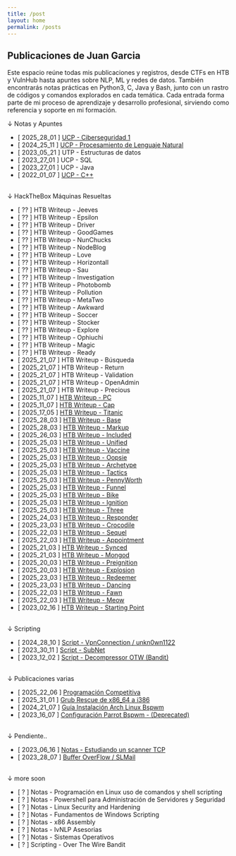 ```yaml
---
title: /post
layout: home
permalink: /posts
---
```


<h2 class="verde">Publicaciones de Juan Garcia</h2>

Este espacio reúne todas mis publicaciones y registros, desde CTFs en HTB y VulnHub hasta apuntes sobre NLP, ML y redes de datos. También encontrarás notas prácticas en Python3, C, Java y Bash, junto con un rastro de códigos y comandos explorados en cada temática.
Cada entrada forma parte de mi proceso de aprendizaje y desarrollo profesional, sirviendo como referencia y soporte en mi formación.

<p class="beb">↓ Notas y Apuntes</p>

- [ 2025_28_01 ] <a  href="\Notas_UCP_Ciberseguridad_1">UCP - Ciberseguridad 1</a>
- [ 2024_25_11 ] <a  href="\Notas_UCP_Procesamiento_de_Lenguaje_Natural">UCP - Procesamiento de Lenguaje Natural</a>
- [ 2023_05_21 ] UTP - Estructuras de datos
- [ 2023_27_01 ] UCP - SQL
- [ 2023_27_01 ] UCP - Java
- [ 2022_01_07 ] <a  href="\Notas_UCP_Programación_Estructurada">UCP - C++</a> 
<br><br>

<p class="beb">↓ HackTheBox Máquinas Resueltas</p>

- [ ?? ] HTB Writeup - Jeeves
- [ ?? ] HTB Writeup - Epsilon
- [ ?? ] HTB Writeup - Driver
- [ ?? ] HTB Writeup - GoodGames
- [ ?? ] HTB Writeup - NunChucks
- [ ?? ] HTB Writeup - NodeBlog
- [ ?? ] HTB Writeup - Love
- [ ?? ] HTB Writeup - Horizontall
- [ ?? ] HTB Writeup - Sau
- [ ?? ] HTB Writeup - Investigation
- [ ?? ] HTB Writeup - Photobomb
- [ ?? ] HTB Writeup - Pollution
- [ ?? ] HTB Writeup - MetaTwo
- [ ?? ] HTB Writeup - Awkward
- [ ?? ] HTB Writeup - Soccer
- [ ?? ] HTB Writeup - Stocker
- [ ?? ] HTB Writeup - Explore
- [ ?? ] HTB Writeup - Ophiuchi
- [ ?? ] HTB Writeup - Magic
- [ ?? ] HTB Writeup - Ready
- [ 2025_21_07 ] HTB Writeup - Búsqueda
- [ 2025_21_07 ] HTB Writeup - Return
- [ 2025_21_07 ] HTB Writeup - Validation
- [ 2025_21_07 ] HTB Writeup - OpenAdmin
- [ 2025_21_07 ] HTB Writeup - Precious
- [ 2025_11_07 ] <a  href="\HTB_PC.html">HTB Writeup - PC</a>
- [ 2025_11_07 ] <a  href="\HTB_Cap.html">HTB Writeup - Cap</a>
- [ 2025_17_05 ] <a  href="\HTB_Titanic.html">HTB Writeup - Titanic</a>
- [ 2025_28_03 ] <a  href="\HTB_Base.html">HTB Writeup - Base</a>
- [ 2025_28_03 ] <a  href="\HTB_Markup.html">HTB Writeup - Markup</a>
- [ 2025_26_03 ] <a  href="\HTB_Included.html">HTB Writeup - Included</a>
- [ 2025_25_03 ] <a  href="\HTB_Starting_Point#unified">HTB Writeup - Unified</a>
- [ 2025_25_03 ] <a  href="\HTB_Starting_Point#vaccine">HTB Writeup - Vaccine</a>
- [ 2025_25_03 ] <a  href="\HTB_Starting_Point#oopsie">HTB Writeup - Oopsie</a>
- [ 2025_25_03 ] <a  href="\HTB_Starting_Point#archetype">HTB Writeup - Archetype</a>
- [ 2025_25_03 ] <a  href="\HTB_Tactics.html">HTB Writeup - Tactics</a>
- [ 2025_25_03 ] <a  href="\HTB_PennyWorth">HTB Writeup - PennyWorth</a>
- [ 2025_25_03 ] <a  href="\HTB_Funnel.html">HTB Writeup - Funnel</a>
- [ 2025_25_03 ] <a  href="\HTB_Bike.html">HTB Writeup - Bike</a>
- [ 2025_25_03 ] <a  href="\HTB_Ignition.html">HTB Writeup - Ignition</a>
- [ 2025_25_03 ] <a  href="\HTB_Starting_Point#three">HTB Writeup - Three</a>
- [ 2025_24_03 ] <a  href="\HTB_Starting_Point#responder">HTB Writeup - Responder</a>
- [ 2025_23_03 ] <a  href="\HTB_Starting_Point#crocodile">HTB Writeup - Crocodile</a>
- [ 2025_22_03 ] <a  href="\HTB_Starting_Point#sequel">HTB Writeup - Sequel</a>
- [ 2025_22_03 ] <a  href="\HTB_Starting_Point#appointment">HTB Writeup - Appointment</a>
- [ 2025_21_03 ] <a  href="\HTB_Synced.html">HTB Writeup - Synced</a>
- [ 2025_21_03 ] <a  href="\HTB_Mongod.html">HTB Writeup - Mongod</a>
- [ 2025_20_03 ] <a  href="\HTB_Preignition.html">HTB Writeup - Preignition</a>
- [ 2025_20_03 ] <a  href="\HTB_Explosion.html">HTB Writeup - Explosion</a>
- [ 2025_23_03 ] <a  href="\HTB_Starting_Point#redeemer">HTB Writeup - Redeemer</a>
- [ 2025_23_03 ] <a  href="\HTB_Starting_Point#dancing">HTB Writeup - Dancing</a>
- [ 2025_22_03 ] <a  href="\HTB_Starting_Point#fawn">HTB Writeup - Fawn</a>
- [ 2025_22_03 ] <a  href="\HTB_Starting_Point#meow">HTB Writeup - Meow</a>
- [ 2023_02_16 ] <a  href="\HTB_Starting_Point">HTB Writeup - Starting Point</a>
<br><br>

<p class="beb">↓ Scripting</p>

- [ 2024_28_10 ] <a  href="\Script_VpnConnection">Script - VpnConnection / unkn0wn1122</a>
- [ 2023_30_11 ] <a  href="\Script_SubNet">Script - SubNet</a>
- [ 2023_12_02 ] <a  href="\Script_Decompressor">Script - Decompressor OTW (Bandit)</a>
<br><br>
<p class="beb">↓ Publicaciones varias</p>

- [ 2025_22_06 ] <a  href="\Misc_Programación_Competitiva">Programación Competitiva</a>
- [ 2025_31_01 ] <a  href="\Misc_Grub_Rescue_x86">Grub Rescue de x86_64 a i386</a>
- [ 2024_21_07 ] <a  href="\Misc_Guía_Instalación_Arch_Linux">Guía Instalación Arch Linux Bspwm</a>
- [ 2023_16_07 ] <a  href="\Misc_Dotfiles_Parrot">Configuración Parrot Bspwm - (Deprecated)</a>
<br><br>
<p class="beb">↓ Pendiente..</p>

- [ 2023_06_16 ] <a  href="\Notas_CTF_Escaner_TCP">Notas - Estudiando un scanner TCP</a>
- [ 2023_28_07 ] <a  href="\Misc_Buffer_Overflow_SlMail">Buffer OverFlow / SLMail</a>
<br><br>
<p class="beb">↓ more soon</p>

- [ ? ] Notas - Programación en Linux uso de comandos y shell scripting
- [ ? ] Notas - Powershell para Administración de Servidores y Seguridad
- [ ? ] Notas - Linux Security and Hardening
- [ ? ] Notas - Fundamentos de Windows Scripting
- [ ? ] Notas - x86 Assembly
- [ ? ] Notas - IvNLP Asesorias
- [ ? ] Notas - Sistemas Operativos
- [ ? ] Scripting - Over The Wire Bandit
